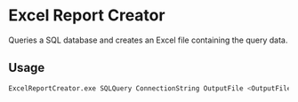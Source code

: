 # Excel Report Creator

Queries a SQL database and creates an Excel file containing the query data.

## Usage
```bash
ExcelReportCreator.exe SQLQuery ConnectionString OutputFile <OutputFileDir>
```